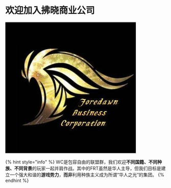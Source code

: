 # 欢迎加入拂晓商业公司

![&#x4F0A;&#x5361;&#x6D1B;&#x65AF;&#x4E4B;&#x7FFC;](.gitbook/assets/image.png)

{% hint style="info" %}
WC是包容自由的联盟群，我们欢迎**不同国籍、不同种族、不同背景**的玩家一起并肩作战。其中的FRT虽然是华人主导，但我们目标是建立一个强大和谐的**游戏势力**，**而非**利用种族主义成为所谓“华人之光”的集团。
{% endhint %}



